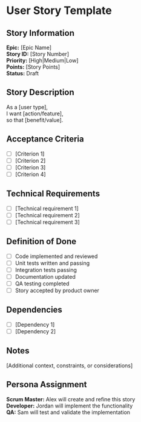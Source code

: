 # User Story Template

## Story Information

**Epic:** [Epic Name]  
**Story ID:** [Story Number]  
**Priority:** [High|Medium|Low]  
**Points:** [Story Points]  
**Status:** Draft

## Story Description

As a [user type],  
I want [action/feature],  
so that [benefit/value].

## Acceptance Criteria

- [ ] [Criterion 1]
- [ ] [Criterion 2]
- [ ] [Criterion 3]
- [ ] [Criterion 4]

## Technical Requirements

- [ ] [Technical requirement 1]
- [ ] [Technical requirement 2]
- [ ] [Technical requirement 3]

## Definition of Done

- [ ] Code implemented and reviewed
- [ ] Unit tests written and passing
- [ ] Integration tests passing
- [ ] Documentation updated
- [ ] QA testing completed
- [ ] Story accepted by product owner

## Dependencies

- [ ] [Dependency 1]
- [ ] [Dependency 2]

## Notes

[Additional context, constraints, or considerations]

## Persona Assignment

**Scrum Master:** Alex will create and refine this story  
**Developer:** Jordan will implement the functionality  
**QA:** Sam will test and validate the implementation
